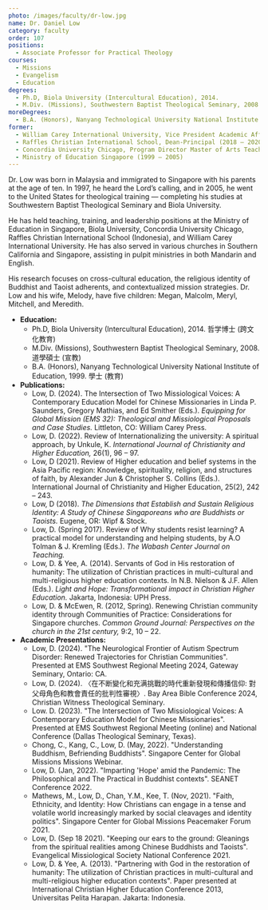 ```yaml
---
photo: /images/faculty/dr-low.jpg
name: Dr. Daniel Low
category: faculty
order: 107
positions:
  - Associate Professor for Practical Theology
courses:
  - Missions
  - Evangelism
  - Education
degrees:
  - Ph.D, Biola University (Intercultural Education), 2014.
  - M.Div. (Missions), Southwestern Baptist Theological Seminary, 2008.
moreDegrees:
  - B.A. (Honors), Nanyang Technological University National Institute of Education, 1999.
former:
  - William Carey International University, Vice President Academic Affairs (2020 – 2022)
  - Raffles Christian International School, Dean-Principal (2018 – 2020)
  - Concordia University Chicago, Program Director Master of Arts Teaching (2015 – 2018)
  - Ministry of Education Singapore (1999 – 2005)
---
```


Dr. Low was born in Malaysia and immigrated to Singapore with his parents at the age of ten. In 1997, he heard the Lord’s calling, and in 2005, he went to the United States for theological training — completing his studies at Southwestern Baptist Theological Seminary and Biola University.

He has held teaching, training, and leadership positions at the Ministry of Education in Singapore, Biola University, Concordia University Chicago, Raffles Christian International School (Indonesia), and William Carey International University. He has also served in various churches in Southern California and Singapore, assisting in pulpit ministries in both Mandarin and English.

His research focuses on cross-cultural education, the religious identity of Buddhist and Taoist adherents, and contextualized mission strategies. Dr. Low and his wife, Melody, have five children: Megan, Malcolm, Meryl, Mitchell, and Meredith.

- **Education:**
  - Ph.D, Biola University (Intercultural Education), 2014. 哲学博士 (跨文化教育)
  - M.Div. (Missions), Southwestern Baptist Theological Seminary, 2008. 道學碩士 (宣教)
  - B.A. (Honors), Nanyang Technological University National Institute of Education, 1999. 學士 (教育)
- **Publications:**
  - Low, D. (2024). The Intersection of Two Missiological Voices: A Contemporary Education Model for Chinese Missionaries in Linda P. Saunders, Gregory Mathias, and Ed Smither (Eds.). _Equipping for Global Mission (EMS 32): Theological and Missiological Proposals and Case Studies._ Littleton, CO: William Carey Press.
  - Low, D. (2022). Review of Internationalizing the university: A spiritual approach, by Unkule, K. _International Journal of Christianity and Higher Education,_ 26(1), 96 – 97.
  - Low, D (2021). Review of Higher education and belief systems in the Asia Pacific region: Knowledge, spirituality, religion, and structures of faith, by Alexander Jun & Christopher S. Collins (Eds.). International Journal of Christianity and Higher Education, 25(2), 242 – 243.
  - Low, D (2018). _The Dimensions that Establish and Sustain Religious Identity: A Study of Chinese Singaporeans who are Buddhists or Taoists._ Eugene, OR: Wipf & Stock.
  - Low, D. (Spring 2017). Review of Why students resist learning? A practical model for understanding and helping students, by A.O Tolman & J. Kremling (Eds.). _The Wabash Center Journal on Teaching._
  - Low, D. & Yee, A. (2014). Servants of God in His restoration of humanity: The utilization of Christian practices in multi-cultural and multi-religious higher education contexts. In N.B. Nielson & J.F. Allen (Eds.). _Light and Hope: Transformational impact in Christian Higher Education._ Jakarta, Indonesia: UPH Press.
  - Low, D. & McEwen, R. (2012, Spring). Renewing Christian community identity through Communities of Practice: Considerations for Singapore churches. _Common Ground Journal: Perspectives on the church in the 21st century,_ 9:2, 10 – 22.
- **Academic Presentations:**
  - Low, D. (2024). "The Neurological Frontier of Autism Spectrum Disorder: Renewed Trajectories for Christian Communities". Presented at EMS Southwest Regional Meeting 2024, Gateway Seminary, Ontario: CA.
  - Low, D. (2024). 〈在不断變化和充满挑戰的時代重新發現和傳播信仰: 對父母角色和教會責任的批判性審視〉. Bay Area Bible Conference 2024, Christian Witness Theological Seminary. 
  - Low. D. (2023). "The Intersection of Two Missiological Voices: A Contemporary Education Model for Chinese Missionaries". Presented at EMS Southwest Regional Meeting (online) and National Conference (Dallas Theological Seminary, Texas).
  - Chong, C., Kang, C., Low, D. (May, 2022). "Understanding Buddhism, Befriending Buddhists". Singapore Center for Global Missions Missions Webinar.
  - Low, D. (Jan, 2022). "Imparting 'Hope' amid the Pandemic: The Philosophical and The Practical in Buddhist contexts". SEANET Conference 2022.
  - Mathews, M., Low, D., Chan, Y.M., Kee, T. (Nov, 2021). "Faith, Ethnicity, and Identity: How Christians can engage in a tense and volatile world increasingly marked by social cleavages and identity politics". Singapore Center for Global Missions Peacemaker Forum 2021.
  - Low, D. (Sep 18 2021). "Keeping our ears to the ground: Gleanings from the spiritual realities among Chinese Buddhists and Taoists". Evangelical Missiological Society National Conference 2021.
  - Low, D. & Yee, A. (2013). "Partnering with God in the restoration of humanity: The utilization of Christian practices in multi-cultural and multi-religious higher education contexts". Paper presented at International Christian Higher Education Conference 2013, Universitas Pelita Harapan. Jakarta: Indonesia.
